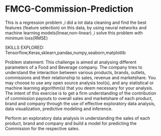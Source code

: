 # FMCG-Commission-Prediction
This is a regression problem ,i did a lot data cleaning and find the best features (feature selection) on this data, by using neural networks and machine learning models(linear,non-linear) ,i solve this problem with minimum loss(RMSE) 


SKILLS EXPLORED:  Tensorflow,Keras,sklearn,pandas,numpy,seaborn,matplotlib


Problem statement:
This challenge is aimed at analysing different parameters of a Food and Beverage company.
The company tries to understand the interaction between various products, brands, outlets, 
commissions and their relationship to sales, revenue and marketshare. You may choose to use 
any open source analysis tool(s), and any statistical or machine learning algorithm(s) 
that you deem necessary for your analysis. The intent of this exercise is to get a firm understanding of
the contribution of commission payouts to overall sales and marketshare of each product, brand and company
through the use of effective exploratory data analysis, data visualization, predictive modeling and inference.

Perform an exploratory data analysis in understanding the sales of each product, brand and company 
and build a model for predicting the Commission for the respective sales.

